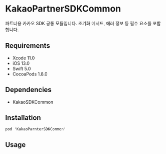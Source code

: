 # KakaoPartnerSDKCommon

파트너용 카카오 SDK 공통 모듈입니다. 초기화 메서드, 에러 정보 등 필수 요소를 포함합니다.

## Requirements
- Xcode 11.0
- iOS 13.0
- Swift 5.0
- CocoaPods 1.8.0

## Dependencies
- KakaoSDKCommon

## Installation
```
pod 'KakaoParnterSDKCommon'
```

## Usage